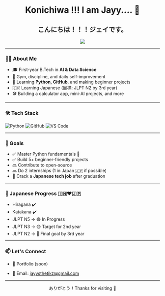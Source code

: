 <h1 align="center">Konichiwa !!! I am Jayy.... 👋</h1>
<h2 align="center" style="font-family: 'Yu Gothic', 'Noto Sans JP', sans-serif;">
  こんにちは！！！ジェイです。
</h2>

<p align="center">
  <img src="https://readme-typing-svg.demolab.com?font=Fira+Code&size=22&duration=3000&pause=1000&center=true&vCenter=true&width=435&lines=AI+%26+DS+Student+%F0%9F%92%BB;Learning+Japanese+%F0%9F%87%AF%F0%9F%87%B5+%7C+Goal%3A+JLPT+N2;Fitness+Freak+%F0%9F%8F%8B%E2%99%82%EF%B8%8F+%7C+Loves+Coding;Building+Projects+on+Python+%F0%9F%90%8D+%26+AI" />
</p>

---

### 👨‍💻 About Me

- 🎓 First-year B.Tech in **AI & Data Science**  
- 💪 Gym, discipline, and daily self-improvement  
- 🧠 Learning **Python**, **GitHub**, and making beginner projects  
- 🇯🇵 Learning Japanese (目標: JLPT N2 by 3rd year)  
- 🛠️ Building a calculator app, mini-AI projects, and more  

---

### 🛠️ Tech Stack

![Python](https://img.shields.io/badge/Python-3776AB?style=for-the-badge&logo=python&logoColor=white)
![GitHub](https://img.shields.io/badge/GitHub-181717?style=for-the-badge&logo=github&logoColor=white)
![VS Code](https://img.shields.io/badge/VS_Code-007ACC?style=for-the-badge&logo=visual-studio-code&logoColor=white)

---

### 🚀 Goals

- ✅ Master Python fundamentals 🔁  
- ✅ Build 5+ beginner-friendly projects  
- 🔜 Contribute to open-source  
- 🔜 Do 2 internships (1 in Japan 🇯🇵 if possible)  
- 🎯 Crack a **Japanese tech job** after graduation  

---

### 🗾 Japanese Progress 🇮🇳❤️🇯🇵

- Hiragana ✔️  
- Katakana ✔️  
- JLPT N5 → 🟢 In Progress  
- JLPT N3 → 🟡 Target for 2nd year  
- JLPT N2 → 🔴 Final goal by 3rd year

---

### 📫 Let's Connect

- 💼 Portfolio (soon)
  
- 📩 Email: jayysthetikz@gmail.com

---

<p align="center">ありがとう！Thanks for visiting 🙏</p>
